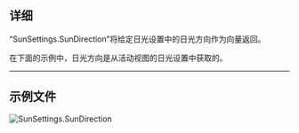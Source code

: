 ## 详细
“SunSettings.SunDirection”将给定日光设置中的日光方向作为向量返回。

在下面的示例中，日光方向是从活动视图的日光设置中获取的。
___
## 示例文件

![SunSettings.SunDirection](./Revit.Elements.SunSettings.SunDirection_img.jpg)
